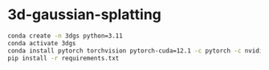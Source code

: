 # 3d-gaussian-splatting

```bash
conda create -n 3dgs python=3.11
conda activate 3dgs
conda install pytorch torchvision pytorch-cuda=12.1 -c pytorch -c nvidia
pip install -r requirements.txt
```
